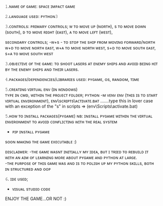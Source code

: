 𝟷.ɴᴀᴍᴇ ᴏғ ɢᴀᴍᴇ:
sᴘᴀᴄᴇ ɪᴍᴘᴀᴄᴛ ɢᴀᴍᴇ  

𝟸.ʟᴀɴɢᴜᴀɢᴇ ᴜsᴇᴅ:
ᴘʏᴛʜᴏɴ𝟹  

𝟹.ᴄᴏɴᴛʀᴏʟs: 
ᴘʀɪᴍᴀʀʏ ᴄᴏɴᴛʀᴏʟs; 
ᴡ ᴛᴏ ᴍᴏᴠᴇ ᴜᴘ (ɴᴏʀᴛʜ),
s ᴛᴏ ᴍᴏᴠᴇ ᴅᴏᴡɴ (sᴏᴜᴛʜ), 
ᴅ ᴛᴏ ᴍᴏᴠᴇ ʀɪɢʜᴛ (ᴇᴀsᴛ), 
ᴀ ᴛᴏ ᴍᴏᴠᴇ ʟᴇғᴛ (ᴡᴇsᴛ),  

sᴇᴄᴏɴᴅᴀʀʏ ᴄᴏɴᴛʀᴏʟs; -ᴡ+s - ᴛᴏ sᴛᴏᴘ ᴛʜᴇ sʜɪᴘ ғʀᴏᴍ ᴍᴏᴠɪɴɢ ғᴏʀᴡᴀʀᴅ/ɴᴏʀᴛʜ 
ᴡ+ᴅ ᴛᴏ ᴍᴏᴠᴇ ɴᴏʀᴛʜ ᴇᴀsᴛ, 
ᴡ+ᴀ ᴛᴏ ᴍᴏᴠᴇ ɴᴏʀᴛʜ ᴡᴇsᴛ, 
s+ᴅ ᴛᴏ ᴍᴏᴠᴇ sᴏᴜᴛʜ ᴇᴀsᴛ, 
s+ᴀ ᴛᴏ ᴍᴏᴠᴇ sᴏᴜᴛʜ ᴡᴇsᴛ  

𝟹.ᴏʙᴊᴇᴄᴛɪᴠᴇ ᴏғ ᴛʜᴇ ɢᴀᴍᴇ: 
ᴛᴏ sʜᴏᴏᴛ ʟᴀsᴇʀs ᴀᴛ ᴇɴᴇᴍʏ sʜɪᴘs ᴀɴᴅ ᴀᴠᴏɪᴅ ʙᴇɪɴɢ ʜɪᴛ ʙʏ ᴛʜᴇ ᴇɴᴇᴍʏ sʜɪᴘs ᴀɴᴅ ᴛʜᴇɪʀ ʟᴀsᴇʀs.  

𝟺.ᴘᴀᴄᴋᴀɢᴇs/ᴅᴇᴘᴇɴᴅᴇɴᴄɪᴇs/ʟɪʙʀᴀʀɪᴇs ᴜsᴇᴅ: 
ᴘʏɢᴀᴍᴇ, 
ᴏs, 
ʀᴀɴᴅᴏᴍ, 
ᴛɪᴍᴇ 

𝟻.ᴄʀᴇᴀᴛɪɴɢ ᴠɪʀᴛᴜᴀʟ ᴇɴᴠ (ɪɴ ᴡɪɴᴅᴏᴡs)  
ᴛʏᴘᴇ ɪɴ ᴄᴍᴅ, ᴡɪᴛʜɪɴ ᴛʜᴇ ᴘʀᴏᴊᴇᴄᴛ ғᴏʟᴅᴇʀ; 
ᴘʏᴛʜᴏɴ -ᴍ ᴠᴇɴᴠ ᴇɴᴠ (ᴛʜɪs ɪs ᴛᴏ sᴛᴀʀᴛ ᴠɪʀᴛᴜᴀʟ ᴇɴᴠɪʀᴏɴᴍᴇɴᴛ), 
ᴇɴᴠ\sᴄʀɪᴘᴛs\ᴀᴄᴛɪᴠᴀᴛᴇ.ʙᴀᴛ .......type this in lover case with an exception of the "s" in scripts => (env\Scripts\activate.bat)

𝟻.ʜᴏᴡ ᴛᴏ ɪɴsᴛᴀʟʟ ᴘᴀᴄᴋᴀɢᴇs(ᴘʏɢᴀᴍᴇ) 
ɴʙ: ɪɴsᴛᴀʟʟ ᴘʏɢᴀᴍᴇ ᴡɪᴛʜɪɴ ᴛʜᴇ ᴠɪʀᴛᴜᴀʟ ᴇɴᴠɪʀᴏɴᴍᴇɴᴛ ᴛᴏ ᴀᴠᴏɪᴅ ᴄᴏɴғʟɪᴄᴛɪɴɢ ᴡɪᴛʜ ᴛʜᴇ ʀᴇᴀʟ sʏsᴛᴇᴍ  
- ᴘɪᴘ ɪɴsᴛᴀʟʟ ᴘʏɢᴀᴍᴇ  

sᴏᴏɴ ᴍᴀᴋɪɴɢ ᴛʜᴇ ɢᴀᴍᴇ ᴇxᴇᴄᴜᴛᴀʙʟᴇ  :)

ᴅɪsᴄʟᴀɪᴍᴇʀ: -ᴛʜᴇ ɢᴀᴍᴇ ᴡᴀsɴᴛ ɪɴɪᴛɪᴀʟʟʏ ᴍʏ ɪᴅᴇᴀ, ʙᴜᴛ ɪ ᴛʀɪᴇᴅ ᴛᴏ ʀᴇʙᴜɪʟᴅ ɪᴛ ᴡɪᴛʜ ᴀɴ ᴀɪᴍ ᴏғ ʟᴇᴀʀɴɪɴɢ ᴍᴏʀᴇ ᴀʙᴏᴜᴛ ᴘʏɢᴀᴍᴇ ᴀɴᴅ ᴘʏᴛʜᴏɴ ᴀᴛ ʟᴀʀɢᴇ.  
-ᴛʜᴇ ᴘᴜʀᴘᴏsᴇ ᴏғ ᴛʜɪs ɢᴀᴍᴇ ᴡᴀs ᴀɴᴅ ɪs ᴛᴏ ᴘᴏʟɪsʜ ᴜᴘ ᴍʏ ᴘʏᴛʜᴏɴ sᴋɪʟʟs, ʙᴏᴛʜ ɪɴ sᴛʀᴜᴄᴛᴜʀᴇᴅ ᴀɴᴅ ᴏᴏᴘ  

𝟼. ɪᴅᴇ ᴜsᴇᴅ; 
- ᴠɪsᴜᴀʟ sᴛᴜᴅɪᴏ ᴄᴏᴅᴇ

ENJOY THE GAME...OR NOT :)